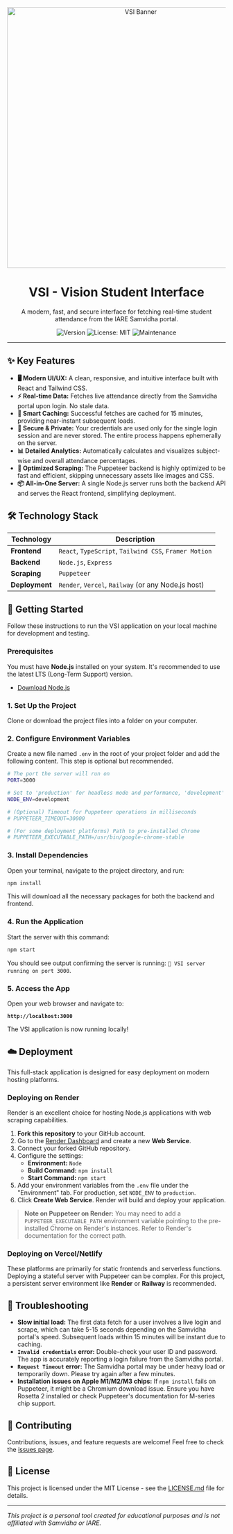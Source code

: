 <div align="center">
  <img src="https://raw.githubusercontent.com/user-attachments/assets/e047f3b5-8968-466d-8848-18e0018dd27b" alt="VSI Banner" width="600"/>
  <h1 align="center">VSI - Vision Student Interface</h1>
  <p align="center">
    A modern, fast, and secure interface for fetching real-time student attendance from the IARE Samvidha portal.
  </p>
  
  <p align="center">
    <img alt="Version" src="https://img.shields.io/badge/version-1.0.0-blue.svg?cacheSeconds=2592000" />
    <img alt="License: MIT" src="https://img.shields.io/badge/License-MIT-yellow.svg" />
    <img alt="Maintenance" src="https://img.shields.io/badge/Maintained%3F-yes-green.svg" />
  </p>
</div>

---

## ✨ Key Features

-   **🖥️ Modern UI/UX:** A clean, responsive, and intuitive interface built with React and Tailwind CSS.
-   **⚡ Real-time Data:** Fetches live attendance directly from the Samvidha portal upon login. No stale data.
-   **🧠 Smart Caching:** Successful fetches are cached for 15 minutes, providing near-instant subsequent loads.
-   **🔐 Secure & Private:** Your credentials are used only for the single login session and are never stored. The entire process happens ephemerally on the server.
-   **📊 Detailed Analytics:** Automatically calculates and visualizes subject-wise and overall attendance percentages.
-   **🤖 Optimized Scraping:** The Puppeteer backend is highly optimized to be fast and efficient, skipping unnecessary assets like images and CSS.
-   **📦 All-in-One Server:** A single Node.js server runs both the backend API and serves the React frontend, simplifying deployment.

## 🛠️ Technology Stack

| Technology      | Description                                      |
| --------------- | ------------------------------------------------ |
| **Frontend**    | `React`, `TypeScript`, `Tailwind CSS`, `Framer Motion` |
| **Backend**     | `Node.js`, `Express`                               |
| **Scraping**    | `Puppeteer`                                      |
| **Deployment**  | `Render`, `Vercel`, `Railway` (or any Node.js host)  |

## 🚀 Getting Started

Follow these instructions to run the VSI application on your local machine for development and testing.

### Prerequisites

You must have **Node.js** installed on your system. It's recommended to use the latest LTS (Long-Term Support) version.
- [Download Node.js](https://nodejs.org/)

### 1. Set Up the Project

Clone or download the project files into a folder on your computer.

### 2. Configure Environment Variables

Create a new file named `.env` in the root of your project folder and add the following content. This step is optional but recommended.

```bash
# The port the server will run on
PORT=3000

# Set to 'production' for headless mode and performance, 'development' to see the browser
NODE_ENV=development

# (Optional) Timeout for Puppeteer operations in milliseconds
# PUPPETEER_TIMEOUT=30000

# (For some deployment platforms) Path to pre-installed Chrome
# PUPPETEER_EXECUTABLE_PATH=/usr/bin/google-chrome-stable
```

### 3. Install Dependencies

Open your terminal, navigate to the project directory, and run:

```bash
npm install
```

This will download all the necessary packages for both the backend and frontend.

### 4. Run the Application

Start the server with this command:

```bash
npm start
```

You should see output confirming the server is running: `🚀 VSI server running on port 3000`.

### 5. Access the App

Open your web browser and navigate to:

**`http://localhost:3000`**

The VSI application is now running locally!

## ☁️ Deployment

This full-stack application is designed for easy deployment on modern hosting platforms.

### Deploying on Render

Render is an excellent choice for hosting Node.js applications with web scraping capabilities.

1.  **Fork this repository** to your GitHub account.
2.  Go to the [Render Dashboard](https://dashboard.render.com/) and create a new **Web Service**.
3.  Connect your forked GitHub repository.
4.  Configure the settings:
    -   **Environment:** `Node`
    -   **Build Command:** `npm install`
    -   **Start Command:** `npm start`
5.  Add your environment variables from the `.env` file under the "Environment" tab. For production, set `NODE_ENV` to `production`.
6.  Click **Create Web Service**. Render will build and deploy your application.

> **Note on Puppeteer on Render:** You may need to add a `PUPPETEER_EXECUTABLE_PATH` environment variable pointing to the pre-installed Chrome on Render's instances. Refer to Render's documentation for the correct path.

### Deploying on Vercel/Netlify

These platforms are primarily for static frontends and serverless functions. Deploying a stateful server with Puppeteer can be complex. For this project, a persistent server environment like **Render** or **Railway** is recommended.

## 🤔 Troubleshooting

-   **Slow initial load:** The first data fetch for a user involves a live login and scrape, which can take 5-15 seconds depending on the Samvidha portal's speed. Subsequent loads within 15 minutes will be instant due to caching.
-   **`Invalid credentials` error:** Double-check your user ID and password. The app is accurately reporting a login failure from the Samvidha portal.
-   **`Request Timeout` error:** The Samvidha portal may be under heavy load or temporarily down. Please try again after a few minutes.
-   **Installation issues on Apple M1/M2/M3 chips:** If `npm install` fails on Puppeteer, it might be a Chromium download issue. Ensure you have Rosetta 2 installed or check Puppeteer's documentation for M-series chip support.

## 🤝 Contributing

Contributions, issues, and feature requests are welcome! Feel free to check the [issues page](https://github.com/your-repo/vsi/issues).

## 📜 License

This project is licensed under the MIT License - see the [LICENSE.md](LICENSE.md) file for details.

---

*This project is a personal tool created for educational purposes and is not affiliated with Samvidha or IARE.*